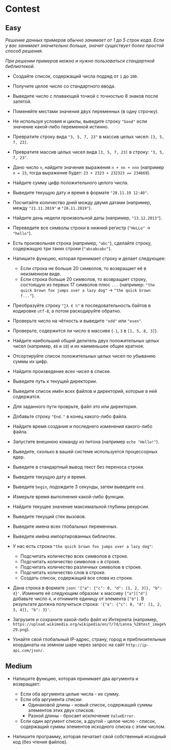 # Contest

## Easy

*Решение данных примеров обычно занимает от 1 до 5 строк кода. Если у вас занимает значительно больше, значит существует более простой способ решения.*

*При решении примеров можно и нужно пользоваться стандартной библиотекой.*

+ Создайте список, содержащий числа подряд от `1` до `100`.
+ Получите целое число со стандартного ввода.
+ Выведите число с плавающей точкой с точностью 8 знаков после запятой.

+ Поменяйте местами значения двух переменных (в одну строчку).
+ Не используя условия и циклы, выведите строку `"Good"` если значение какой-либо переменной истинно.

+ Превратите строку вида `"3, 5, 7, 23"` в массив целых чисел: `[3, 5, 7, 23]`.
+ Превратите массив целых чисел вида `[3, 5, 7, 23]` в строку: `"3, 5, 7, 23"`.
+ Дано число `n`, найдите значение выражения `n + nn + nnn` (например `n = 23`, тогда выражение будет: `23 + 2323 + 232323 == 234669`).
+ Найдите сумму цифр положительного целого числа.

+ Выведите текущую дату и время в формате `"28.11.19 12:40"`.
+ Посчитайте количество дней можду двумя датами (например, между `"21.11.2019"` и `"28.11.2019"`).
+ Найдите день недели произвольной даты (например, `"13.12.2013"`).

+ Переведите все символы строки в нижний регистр (`"HeLLo"` -> `"hello"`).
+ Есть произвольная строка (например, `"abc"`), сделайте строку, содержащую три таких строки (`"abcabcabc"`).
+ Напишите функцию, которая принимает строку и делает следующее:
  + Если строка не больше 20 символов, то возвращает её в неизменном виде.
  + Если строка больше 20 символов, то возвращает строку, состоящую из первых 17 символов плюс `...` (например: `"the quick brown fox jumps over a lazy dog"` -> `"the quick brown f..."`).
+ Преобразуйте строку `"∑λ ∈ ℕ"` в последовательность байтов в кодировке `utf-8`, а потом раскодируйте обратно.

+ Проверьте число на чётность и выведите `"odd"` или `"even"`.
+ Проверьте, содержится ли число в массиве (`-1`, `3` в `[1, 5, 8, 3]`).
+ Найдите наибольший общий делитель двух положительных целых чисел (например, `48` и `18`) и их наименьшее общее кратное.
+ Отсортируйте список положительных целых чисел по убыванию суммы их цифр. 
+ Найдите произведение всех чисел в списке.

+ Выведите путь к текущей директории.
+ Выведите список имён всех файлов и директорий, которые в ней содержатся.
+ Для заданного пути проврьте, файл это или директория.

+ Добавьте строку `"End."` в конец какого-либо файла.
+ Найдите время создания и последнего изменения какого-либо файла.

+ Запустите внешнюю команду из питона (например `echo "Hello!"`).
+ Выведите, сколько в вашей системе используется процессорных ядер.
+ Выведите в стандартный вывод текст без переноса строки.

+ Выведите текущую дату и время.
+ Выведите `begin`, подождите 3 секунды, затем выведите `end`.
+ Измерьте время выполнения какой-либо функции.

+ Найдите текущее значение максимальной глубины рекурсии.
+ Выведите текущий стек вызовов.
+ Выведите имена всех глобальных переменных.
+ Выведите имёна импортированных библиотек.

+ У нас есть строка `"the quick brown fox jumps over a lazy dog"`:
  + Подсчитать количество всех символов в строке.
  + Подсчитать количество символов `o` в строке.
  + Подсчитать количество различных символов в строке.
  + Подсчитать количество слов в строке.
  + Создать список, содержащий все слова из строки.

+ Дана строка в формате `json`: `'{"a": {"c": 0, "d": [1, 2, 3]}, "b": 4}'`. Измените её следующим образом: к массиву `["a"]["d"]` добавьте число `4`, и отнимите единицу от элемента `["b"]`. В результате должна получиться строка: `'{"a": {"c": 0, "d": [1, 2, 3, 4]}, "b": 3}'`.

+ Загрузите и сохраните какой-либо файл из Интернета (например, `https://upload.wikimedia.org/wikipedia/en/7/7d/Lenna_%28test_image%29.png`).
+ Узнайте свой глобальный IP-адрес, страну, город и приблизительные координаты на земном шаре через запрос на сайт `http://ip-api.com/json/`.

## Medium

+ Напишите функцию, которая принимает два аргумента и возвращает:
  + Если оба аргумента целые числа - их сумму.
  + Если оба аргумента списки:
    + Одинаковой длины - новый список, содержащий суммы элементов этих двух списков.
    + Разной длины - бросает исключение `ValueError`.
  + Если один аргумент список, а другой - целое число - список, содержащий суммы элементов исходного списка с этим числом.

+ Напишите программу, которая печатает свой собственный исходный код (без чтения файлов).
